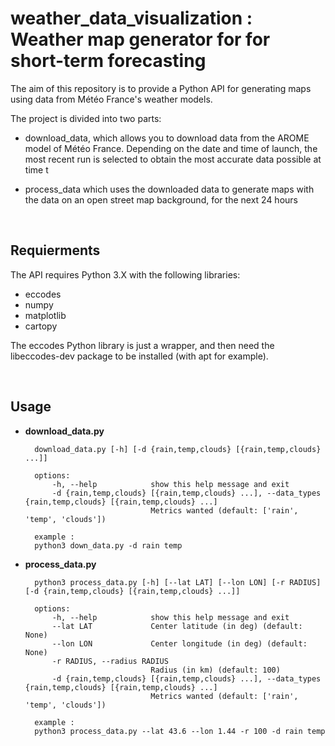 # weather_data_visualization : Weather map generator for for short-term forecasting

The aim of this repository is to provide a Python API for generating maps using data from Météo France's weather models.

The project is divided into two parts:

- download_data, which allows you to download data from the AROME model of Météo France. Depending on the date and time of launch, the most recent run is selected to obtain the most accurate data possible at time t

- process_data which uses the downloaded data to generate maps with the data on an open street map background, for the next 24 hours

<br>

## Requierments

The API requires Python 3.X with the following libraries:

- eccodes
- numpy
- matplotlib
- cartopy

The eccodes Python library is just a wrapper, and then need the libeccodes-dev package to be installed (with apt for example).

<br>

## Usage

- **download_data.py**

        download_data.py [-h] [-d {rain,temp,clouds} [{rain,temp,clouds} ...]]

        options:
            -h, --help            show this help message and exit
            -d {rain,temp,clouds} [{rain,temp,clouds} ...], --data_types {rain,temp,clouds} [{rain,temp,clouds} ...]
                                  Metrics wanted (default: ['rain', 'temp', 'clouds'])

        example :
        python3 down_data.py -d rain temp

- **process_data.py**

        python3 process_data.py [-h] [--lat LAT] [--lon LON] [-r RADIUS] [-d {rain,temp,clouds} [{rain,temp,clouds} ...]]

        options:
            -h, --help            show this help message and exit
            --lat LAT             Center latitude (in deg) (default: None)
            --lon LON             Center longitude (in deg) (default: None)
            -r RADIUS, --radius RADIUS
                                  Radius (in km) (default: 100)
            -d {rain,temp,clouds} [{rain,temp,clouds} ...], --data_types {rain,temp,clouds} [{rain,temp,clouds} ...]
                                  Metrics wanted (default: ['rain', 'temp', 'clouds'])

        example :
        python3 process_data.py --lat 43.6 --lon 1.44 -r 100 -d rain temp
